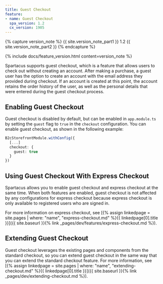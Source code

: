 ```yaml
---
title: Guest Checkout
feature:
- name: Guest Checkout
  spa_version: 1.2
  cx_version: 1905
---
```


{% capture version_note %}
{{ site.version_note_part1 }} 1.2 {{ site.version_note_part2 }}
{% endcapture %}

{% include docs/feature_version.html content=version_note %}

Spartacus supports guest checkout, which is a feature that allows users to check out without creating an account. After making a purchase, a guest user has the option to create an account with the email address they provided during checkout. If an account is created at this point, the account retains the order history of the user, as well as the personal details that were entered during the guest checkout process.

## Enabling Guest Checkout

Guest checkout is disabled by default, but can be enabled in `app.module.ts` by setting the `guest` flag to `true` in the `checkout` configuration. You can enable guest checkout, as shown in the following example:

```ts
B2cStorefrontModule.withConfig({
  [...]
  checkout: {
    guest: true
  }
})
```

## Using Guest Checkout With Express Checkout

Spartacus allows you to enable guest checkout and express checkout at the same time. When both features are enabled, guest checkout is not affected by any configurations for express checkout because express checkout is only available to registered users who are signed in.

For more information on express checkout, see [{% assign linkedpage = site.pages | where: "name", "express-checkout.md" %}{{ linkedpage[0].title }}]({{ site.baseurl }}{% link _pages/dev/features/express-checkout.md %}).

## Extending Guest Checkout

Guest checkout leverages the existing pages and components from the standard checkout, so you can extend guest checkout in the same way that you can extend the standard checkout feature. For more information, see [{% assign linkedpage = site.pages | where: "name", "extending-checkout.md" %}{{ linkedpage[0].title }}]({{ site.baseurl }}{% link _pages/dev/extending-checkout.md %}).
